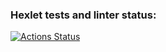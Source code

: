 ### Hexlet tests and linter status:
[![Actions Status](https://github.com/parazitl2/frontend-project-lvl1/actions/workflows/hexlet-check.yml/badge.svg)](https://github.com/parazitl2/frontend-project-lvl1/actions)